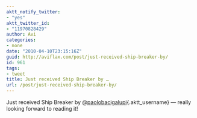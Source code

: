 ```yaml
---
aktt_notify_twitter:
- "yes"
aktt_twitter_id:
- "11970828429"
author: Avi
categories:
- none
date: "2010-04-10T23:15:16Z"
guid: http://aviflax.com/post/just-received-ship-breaker-by/
id: 961
tags:
- tweet
title: Just received Ship Breaker by …
url: /post/just-received-ship-breaker-by/
---
```

Just received Ship Breaker by @[paolobacigalupi](http://twitter.com/paolobacigalupi){.aktt_username} — really looking forward to reading it!